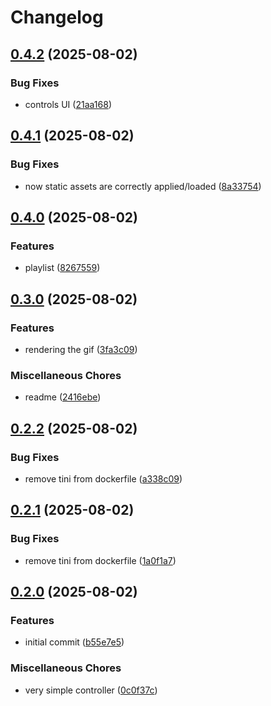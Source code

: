 # Changelog

## [0.4.2](https://github.com/zoedsoupe/melyssa-art/compare/v0.4.1...v0.4.2) (2025-08-02)


### Bug Fixes

* controls UI ([21aa168](https://github.com/zoedsoupe/melyssa-art/commit/21aa168ae5e0baa496b1fca96839a6b08f706afe))

## [0.4.1](https://github.com/zoedsoupe/melyssa-art/compare/v0.4.0...v0.4.1) (2025-08-02)


### Bug Fixes

* now static assets are correctly applied/loaded ([8a33754](https://github.com/zoedsoupe/melyssa-art/commit/8a337546d03fb74cbf7b4c449f4ffcc2138ae00a))

## [0.4.0](https://github.com/zoedsoupe/melyssa-art/compare/v0.3.0...v0.4.0) (2025-08-02)


### Features

* playlist ([8267559](https://github.com/zoedsoupe/melyssa-art/commit/8267559c3752257a0f4faa43ab19fa8e8d7a1764))

## [0.3.0](https://github.com/zoedsoupe/melyssa-art/compare/v0.2.2...v0.3.0) (2025-08-02)


### Features

* rendering the gif ([3fa3c09](https://github.com/zoedsoupe/melyssa-art/commit/3fa3c098869caf6f6c4d6835637584db0b645468))


### Miscellaneous Chores

* readme ([2416ebe](https://github.com/zoedsoupe/melyssa-art/commit/2416ebe4696888e39bec5d8e92c56dc750a7a6e4))

## [0.2.2](https://github.com/zoedsoupe/melyssa-art/compare/v0.2.1...v0.2.2) (2025-08-02)


### Bug Fixes

* remove tini from dockerfile ([a338c09](https://github.com/zoedsoupe/melyssa-art/commit/a338c09d0257d023b142f8372eb6b47bfcc865fd))

## [0.2.1](https://github.com/zoedsoupe/melyssa-art/compare/v0.2.0...v0.2.1) (2025-08-02)


### Bug Fixes

* remove tini from dockerfile ([1a0f1a7](https://github.com/zoedsoupe/melyssa-art/commit/1a0f1a7900921fd90b7bdbdd3a1cd15adec45798))

## [0.2.0](https://github.com/zoedsoupe/melyssa-art/compare/v0.1.0...v0.2.0) (2025-08-02)


### Features

* initial commit ([b55e7e5](https://github.com/zoedsoupe/melyssa-art/commit/b55e7e52787abb852090cb31d9e50c88653a09b1))


### Miscellaneous Chores

* very simple controller ([0c0f37c](https://github.com/zoedsoupe/melyssa-art/commit/0c0f37ca483d272a8a49ab677dc97bcc1ccea3a2))
